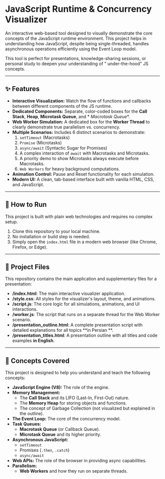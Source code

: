 # JavaScript Runtime & Concurrency Visualizer

An interactive web-based tool designed to visually demonstrate the core concepts of the JavaScript runtime environment.
This project helps in understanding how JavaScript, despite being single-threaded, handles asynchronous operations
efficiently using the Event Loop model.

This tool is perfect for presentations, knowledge-sharing sessions, or personal study to deepen your understanding of "
under-the-hood" JS concepts.

---

## ✨ Features

- **Interactive Visualization:** Watch the flow of functions and callbacks between different components of the JS
  runtime.
- **Dedicated Components:** Separate, color-coded boxes for the **Call Stack**, **Heap**, **Microtask Queue**, and *
  *Macrotask Queue**.
- **Web Worker Simulation:** A dedicated box for the **Worker Thread** to clearly demonstrate true parallelism vs.
  concurrency.
- **Multiple Scenarios:** Includes 6 distinct scenarios to demonstrate:
    1. `setTimeout` (Macrotasks)
    2. `Promise` (Microtasks)
    3. `async/await` (Syntactic Sugar for Promises)
    4. A complex interaction of `await` with Macrotasks and Microtasks.
    5. A priority demo to show Microtasks always execute before Macrotasks.
    6. `Web Workers` for heavy background computations.
- **Animation Control:** Pause and Reset functionality for each simulation.
- **Modern UI:** A clean, tab-based interface built with vanilla HTML, CSS, and JavaScript.

---

## 🚀 How to Run

This project is built with plain web technologies and requires no complex setup.

1. Clone this repository to your local machine.
2. No installation or build step is needed.
3. Simply open the `index.html` file in a modern web browser (like Chrome, Firefox, or Edge).

---

## 📁 Project Files

This repository contains the main application and supplementary files for a presentation:

- **/index.html**: The main interactive visualizer application.
- **/style.css**: All styles for the visualizer's layout, theme, and animations.
- **/script.js**: The core logic for all simulations, animations, and UI interactions.
- **/worker.js**: The script that runs on a separate thread for the Web Worker scenario.
- **/presentation_outline.html**: A complete presentation script with detailed explanations for all topics **in Persian
  **.
- **/presentation_titles.html**: A presentation outline with all titles and code examples **in English**.

---

## 🧠 Concepts Covered

This project is designed to help you understand and teach the following concepts:

- **JavaScript Engine (V8):** The role of the engine.
- **Memory Management:**
    - The **Call Stack** and its LIFO (Last-In, First-Out) nature.
    - The **Memory Heap** for storing objects and functions.
    - The concept of Garbage Collection (not visualized but explained in the outline).
- **The Event Loop:** The core of the concurrency model.
- **Task Queues:**
    - **Macrotask Queue** (or Callback Queue).
    - **Microtask Queue** and its higher priority.
- **Asynchronous JavaScript:**
    - `setTimeout`
    - Promises (`.then`, `.catch`)
    - `async/await`
- **Web APIs:** The role of the browser in providing async capabilities.
- **Parallelism:**
    - **Web Workers** and how they run on separate threads.
